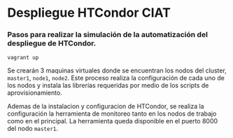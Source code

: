 # Despliegue HTCondor CIAT

### Pasos para realizar la simulación de la automatización del despliegue de HTCondor.

    vagrant up

Se crearán 3 maquinas virtuales donde se encuentran los nodos del cluster, `master1`, `node1`, `node2`. Este proceso realiza la configuración de cada uno de los nodos y instala las librerías requeridas por medio de los scripts de aprovisionamiento.

Ademas de la instalacion y configuracion de HTCondor, se realiza la configuración la herramienta de monitoreo tanto en los nodos de trabajo como en el principal. La herramienta queda disponible en el puerto 8000 del nodo `master1`.
